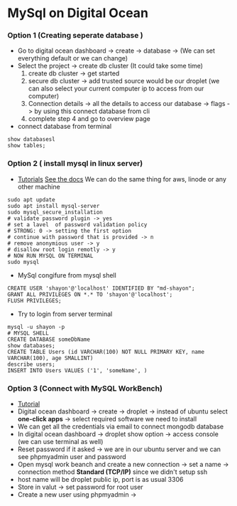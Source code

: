 # MySql on Digital Ocean

### Option 1 (Creating seperate database )
 - Go to digital ocean dashboard -> create -> database -> (We can set everything default or we can change)
 - Select the project -> create db cluster (It could take some time)
    1. create db cluster -> get started 
    2. secure db cluster -> add trusted source would be our droplet (we can also select your current computer ip to access from our computer) 
    3. Connection details -> all the details to access our database -> flags -> by using this connect database from cli
    4. complete step 4 and go to overview page
 - connect database from terminal 
```
show databasesl
show tables;
```

### Option 2 ( install mysql in linux server)
 - [Tutorials](https://www.youtube.com/watch?v=Wqv14Wi6ZHU) [See the docs](https://www.digitalocean.com/community/tutorials/how-to-install-mysql-on-ubuntu-20-04) We can do the same thing for aws, linode or any other machine
```
sudo apt update
sudo apt install mysql-server
sudo mysql_secure_installation
# validate password plugin -> yes
# set a lavel  of password validation policy
# STRONG: 0 -> setting the first option
# continue with password that is provided -> n
# remove anonymious user -> y
# disallow root login remotly -> y
# NOW RUN MYSQL ON TERMINAL
sudo mysql
```
 - MySql congifure from mysql shell
```
CREATE USER 'shayon'@'localhost' IDENTIFIED BY "md-shayon";
GRANT ALL PRIVILEGES ON *.* TO 'shayon'@'localhost';
FLUSH PRIVILEGES;
```

 - Try to login from server terminal
```
mysql -u shayon -p
# MYSQL SHELL
CREATE DATABASE someDbName
show databases;
CREATE TABLE Users (id VARCHAR(100) NOT NULL PRIMARY KEY, name VARCHAR(100), age SMALLINT)
describe users;
INSERT INTO Users VALUES ('1', 'someName', )
```

### Option 3 (Connect with MySQL WorkBench)
 - [Tutorial](https://www.youtube.com/watch?v=lTSWvpwdhcE)
 - Digital ocean dashboard -> create -> droplet -> instead of ubuntu select **one-click apps** -> select required software we need to install 
 - We can get all the credentials via email to connect mongodb database
 - In digital ocean dashboard -> droplet show option -> access console (we can use terminal as well)
 - Reset password if it asked -> we are in our ubuntu server and we can see phpmyadmin user and password 
 - Open mysql work beanch and create a new connection -> set a name -> connection method **Standard (TCP/IP)** since we didn't setup ssh
 - host name will be droplet public ip, port is as usual 3306
 - Store in valut -> set password for root user
 - Create a new user using phpmyadmin ->







